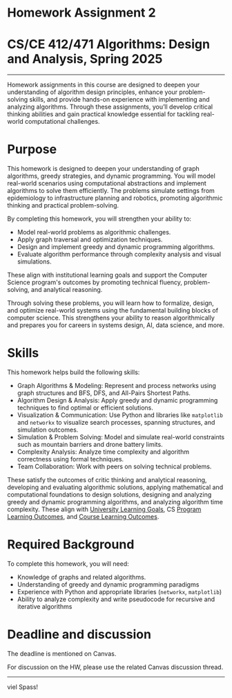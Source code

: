 # Homework Assignment 2
# CS/CE 412/471 Algorithms: Design and Analysis, Spring 2025
***

Homework assignments in this course are designed to deepen your understanding of algorithm design principles, enhance your problem-solving skills, and provide hands-on experience with implementing and analyzing algorithms. Through these assignments, you’ll develop critical thinking abilities and gain practical knowledge essential for tackling real-world computational challenges.

# Purpose

This homework is designed to deepen your understanding of graph algorithms, greedy strategies, and dynamic programming. You will model real-world scenarios using computational abstractions and implement algorithms to solve them efficiently. The problems simulate settings from epidemiology to infrastructure planning and robotics, promoting algorithmic thinking and practical problem-solving.

By completing this homework, you will strengthen your ability to:  

- Model real-world problems as algorithmic challenges.  
- Apply graph traversal and optimization techniques.  
- Design and implement greedy and dynamic programming algorithms.  
- Evaluate algorithm performance through complexity analysis and visual simulations.

These align with institutional learning goals and support the Computer Science program's outcomes by promoting technical fluency, problem-solving, and analytical reasoning.

Through solving these problems, you will learn how to formalize, design, and optimize real-world systems using the fundamental building blocks of computer science. This strengthens your ability to reason algorithmically and prepares you for careers in systems design, AI, data science, and more.

# Skills  
This homework helps build the following skills:

- Graph Algorithms & Modeling: Represent and process networks using graph structures and BFS, DFS, and All-Pairs Shortest Paths.  
- Algorithm Design & Analysis: Apply greedy and dynamic programming techniques to find optimal or efficient solutions.  
- Visualization & Communication: Use Python and libraries like `matplotlib` and `networkx` to visualize search processes, spanning structures, and simulation outcomes.  
- Simulation & Problem Solving: Model and simulate real-world constraints such as mountain barriers and drone battery limits.  
- Complexity Analysis: Analyze time complexity and algorithm correctness using formal techniques.  
- Team Collaboration: Work with peers on solving technical problems.

These satisfy the outcomes of critic thinking and analytical reasoning, developing and evaluating algorithmic solutions, applying mathematical and computational foundations to design solutions, designing and analyzing greedy and dynamic programming algorithms, and analyzing algorithm time complexity. These align with [University Learning Goals](https://habib.edu.pk/about-us/vision-values/), CS [Program Learning Outcomes](https://habib.edu.pk/academics/sse/computer-science/), and [Course Learning Outcomes](https://hulms.instructure.com/courses/4297/outcomes).

# Required Background  

To complete this homework, you will need:

- Knowledge of graphs and related algorithms.
- Understanding of greedy and dynamic programming paradigms  
- Experience with Python and appropriate libraries (`networkx`, `matplotlib`)  
- Ability to analyze complexity and write pseudocode for recursive and iterative algorithms

# Deadline and discussion

The deadline is mentioned on Canvas.

For discussion on the HW, please use the related Canvas discussion thread.

---
viel Spass!
